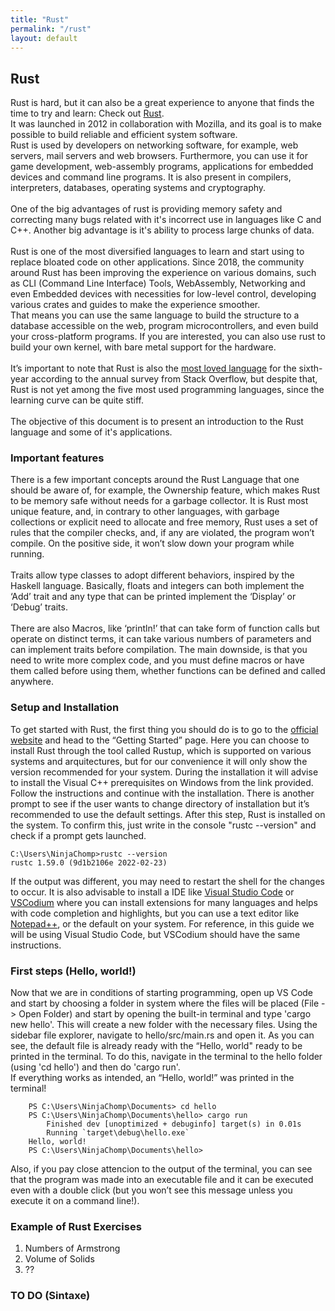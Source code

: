 ```yaml
---
title: "Rust"
permalink: "/rust"
layout: default
---
```



## Rust
Rust is hard, but it can also be a great experience to anyone that finds the time to try and learn: Check out [Rust](https://www.rust-lang.org/).  
It was launched in 2012 in collaboration with Mozilla, and its goal is to make possible to build reliable and efficient system software.  
Rust is used by developers on networking software, for example, web servers, mail servers and web browsers. Furthermore, you can use it for game development, web-assembly programs, applications for embedded devices and command line programs. It is also present in compilers, interpreters, databases, operating systems and cryptography.  
\
One of the big advantages of rust is providing memory safety and correcting many bugs related with it's incorrect use in languages like C and C++. Another big advantage is it's ability to process large chunks of data.  
\
Rust is one of the most diversified languages to learn and start using to replace bloated code on other applications. Since 2018, the community around Rust has been improving the experience on various domains, such as CLI (Command Line Interface) Tools, WebAssembly, Networking and even Embedded devices with necessities for low-level control, developing various crates and guides to make the experience smoother.  
That means you can use the same language to build the structure to a database accessible on the web, program microcontrollers, and even build your cross-platform programs. If you are interested, you can also use rust to build your own kernel, with bare metal support for the hardware.  
\
It’s important to note that Rust is also the [most loved language](https://insights.stackoverflow.com/survey/2021#section-most-loved-dreaded-and-wanted-programming-scripting-and-markup-languages) for the sixth-year according to the annual survey from Stack Overflow, but despite that, Rust is not yet among the five most used programming languages, since the learning curve can be quite stiff.  
\
The objective of this document is to present an introduction to the Rust language and some of it's applications.

### Important features
There is a few important concepts around the Rust Language that one should be aware of, for example, the Ownership feature, which makes Rust to be memory safe without needs for a garbage collector. It is Rust most unique feature, and, in contrary to other languages, with garbage collections or explicit need to allocate and free memory, Rust uses a set of rules that the compiler checks, and, if any are violated, the program won’t compile. On the positive side, it won’t slow down your program while running.  
\
Traits allow type classes to adopt different behaviors, inspired by the Haskell language. Basically, floats and integers can both implement the ‘Add’ trait and any type that can be printed implement the ‘Display’ or ‘Debug’ traits.  
\
There are also Macros, like ‘println!’ that can take form of function calls but operate on distinct terms, it can take various numbers of parameters and can implement traits before compilation. The main downside, is that you need to write more complex code, and you must define macros or have them called before using them, whether functions can be defined and called anywhere.

### Setup and Installation
To get started with Rust, the first thing you should do is to go to the [official website](https://www.rust-lang.org/) and head to the “Getting Started” page. Here you can choose to install Rust through the tool called Rustup, which is supported on various systems and arquitectures, but for our convenience it will only show the version recommended for your system. During the installation it will advise to install the Visual C++ prerequisites on Windows from the link provided. Follow the instructions and continue with the installation.
There is another prompt to see if the user wants to change directory of installation but it’s recommended to use the default settings.
After this step, Rust is installed on the system. To confirm this, just write in the console "rustc --version" and check if a prompt gets launched.

    C:\Users\NinjaChomp>rustc --version
    rustc 1.59.0 (9d1b2106e 2022-02-23)

If the output was different, you may need to restart the shell for the changes to occur.
It is also advisable to install a IDE like [Visual Studio Code](https://code.visualstudio.com/) or [VSCodium](https://vscodium.com/) where you can install extensions for many languages and helps with code completion and highlights, but you can use a text editor like [Notepad++](https://notepad-plus-plus.org/downloads/), or the default on your system. For reference, in this guide we will be using Visual Studio Code, but VSCodium should have the same instructions.

### First steps (Hello, world!)
Now that we are in conditions of starting programming, open up VS Code and start by choosing a folder in system where the files will be placed (File -> Open Folder) and start by opening the built-in terminal and type 'cargo new hello'. This will create a new folder with the necessary files. Using the sidebar file explorer, navigate to hello/src/main.rs and open it. As you can see, the default file is already ready with the “Hello, world" ready to be printed in the terminal. To do this, navigate in the terminal to the hello folder (using 'cd hello') and then do 'cargo run'.  
If everything works as intended, an “Hello, world!” was printed in the terminal!

        PS C:\Users\NinjaChomp\Documents> cd hello
        PS C:\Users\NinjaChomp\Documents\hello> cargo run
            Finished dev [unoptimized + debuginfo] target(s) in 0.01s
            Running `target\debug\hello.exe`
        Hello, world!
        PS C:\Users\NinjaChomp\Documents\hello>

Also, if you pay close attencion to the output of the terminal, you can see that the program was made into an executable file and it can be executed even with a double click (but you won’t see this message unless you execute it on a command line!).

### Example of Rust Exercises
1. Numbers of Armstrong
3. Volume of Solids
4. ??

### TO DO (Sintaxe)


